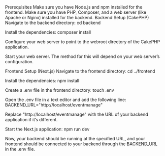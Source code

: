 Prerequisites
Make sure you have Node.js and npm installed for the frontend.
Make sure you have PHP, Composer, and a web server (like Apache or Nginx) installed for the backend.
Backend Setup (CakePHP)
Navigate to the backend directory:
cd backend

Install the dependencies:
composer install

Configure your web server to point to the webroot directory of the CakePHP application.

Start your web server. The method for this will depend on your web server’s configuration.

Frontend Setup (Next.js)
Navigate to the frontend directory:
cd ../frontend

Install the dependencies:
npm install

Create a .env file in the frontend directory:
touch .env

Open the .env file in a text editor and add the following line:
BACKEND_URL="http://localhost/eventmanage"

Replace "http://localhost/eventmanage" with the URL of your backend application if it’s different.

Start the Next.js application:
npm run dev

Now, your backend should be running at the specified URL, and your frontend should be connected to your backend through the BACKEND_URL in the .env file.
